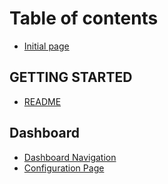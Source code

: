 # Table of contents

* [Initial page](README.md)

## GETTING STARTED

* [README](getting-started/readme.md)

## Dashboard

* [Dashboard Navigation](dashboard/dashboard-navigation.md)
* [Configuration Page](dashboard/configuration-page.md)

